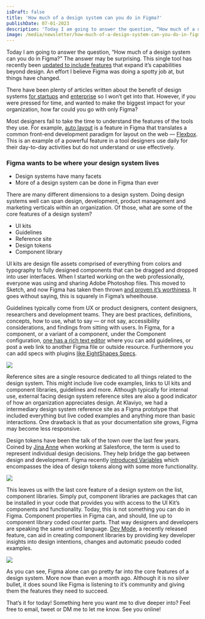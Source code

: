 ```yaml
---
isDraft: false
title: 'How much of a design system can you do in Figma?'
publishDate: 07-01-2023
description: 'Today I am going to answer the question, “How much of a design system can you do in Figma?” The answer may be surprising. '
image: /media/newsletter/how-much-of-a-design-system-can-you-do-in-figma.png
---
```


<p>Today I am going to answer the question, “How much of a design system can you do in Figma?” The answer may be surprising. This single tool has recently been <a href="https://www.figma.com/whats-new/">updated to include features</a> that expand it’s capabilities beyond design. An effort I believe Figma was doing a spotty job at, but things have changed.</p>
<p>There have been plenty of articles written about the benefit of design systems <a href="https://www.nessalab.com/blog-article/the-power-of-design-systems-a-key-investment-for-startup-success">for startups</a> and <a href="https://www.ramotion.com/blog/enterprise-design-system/">enterprise</a> so I won’t get into that. However, if you were pressed for time, and wanted to make the biggest impact for your organization, how far could you go with only Figma?</p>
<p>Most designers fail to take the time to understand the features of the tools they use. For example, <a href="https://help.figma.com/hc/en-us/articles/5731482952599-Using-auto-layout">auto layout</a> is a feature in Figma that translates a common front-end development paradigm for layout on the web —&nbsp;<a href="https://developer.mozilla.org/en-US/docs/Learn/CSS/CSS_layout/Flexbox">Flexbox</a>. This is an example of a powerful feature in a tool designers use daily for their day-to-day activities but do not understand or use effectively.</p>
<h3>Figma wants to be where your design system lives</h3>
<ul>
<li>Design systems have many facets</li>
<li>More of a design system can be done in Figma than ever</li>
</ul>
<p>There are many different dimensions to a design system. Doing design systems well can span design, development, product management and marketing verticals within an organization. Of those, what are some of the core features of a design system?</p>
<ul>
<li>UI kits</li>
<li>Guidelines</li>
<li>Reference site</li>
<li>Design tokens</li>
<li>Component library</li>
</ul>
<p>UI kits are design file assets comprised of everything from colors and typography to fully designed components that can be dragged and dropped into user interfaces. When I started working on the web professionally, everyone was using and sharing Adobe Photoshop files. This moved to Sketch, and now Figma has taken then thrown <a href="https://news.adobe.com/news/news-details/2022/Adobe-to-Acquire-Figma/default.aspx">and proven it’s worthiness</a>. It goes without saying, this is squarely in Figma’s wheelhouse.</p>
<p>Guidelines typically come from UX or product designers, content designers, researchers and development teams. They are best practices, definitions, concepts, how to use, what to say — or not say, accessibility considerations, and findings from sitting with users. In Figma, for a component, or a variant of a component, under the Component configuration, <a href="https://help.figma.com/hc/en-us/articles/7938814091287-Add-descriptions-to-styles-components-and-variable">one has a rich text editor</a> where you can add guidelines, or post a web link to another Figma file or outside resource.&nbsp;Furthermore you can add specs with plugins <a href="https://www.figma.com/community/plugin/1205622541257680763/EightShapes-Specs" class="notion-link-token notion-focusable-token notion-enable-hover" data-token-index="1" tabindex="0"><span class="link-annotation-unknown-block-id--1254366199">like EightShapes Specs</span></a>.</p>
<img src="/media/newsletter/figma-component-configuration.png">
<p>Reference sites are a single resource dedicated to all things related to the design system. This might include live code examples, links to UI kits and component libraries, guidelines and more. Although typically for internal use, external facing design system reference sites are also a good indicator of how an organization appreciates design. At Klaviyo, we had a intermediary design system reference site as a Figma prototype that included everything but live coded examples and anything more than basic interactions. One drawback is that as your documentation site grows, Figma may become less responsive.</p>
<p>Design tokens have been the talk of the town over the last few years. Coined by <a href="https://www.jina.me/">Jina Anne</a> when working at Salesforce, the term is used to represent individual design decisions. They help bridge the gap between design and development. Figma recently <a href="https://help.figma.com/hc/en-us/articles/15339657135383-Guide-to-variables-in-Figma">introduced Variables</a> which encompasses the idea of design tokens along with some more functionality.</p>
<img src="/media/newsletter/figma-variables-panel.png">
<p>This leaves us with the last core feature of a design system on the list, component libraries. Simply put, component libraries are packages that can be installed in your code that provides you with access to the UI Kit’s components and functionality. Today, this is not something you can do in Figma. Component properties in Figma can, and should, line up to component library coded counter parts. That way designers and developers are speaking the same unified language. <a href="https://www.figma.com/dev-mode/">Dev Mode</a>, a recently released feature, can aid in creating component libraries by providing key developer insights into design intentions, changes and automatic pseudo coded examples.</p>
<img src="/media/newsletter/figma-dev-mode-screenshot.png">
<p>As you can see, Figma alone can go pretty far into the core features of a design system. More now than even a month ago. Although it is no silver bullet, it does sound like Figma is listening to it’s community and giving them the features they need to succeed.</p>
<p>That’s it for today! Something here you want me to dive deeper into? Feel free to email, tweet or DM me to let me know. See you online!</p>
